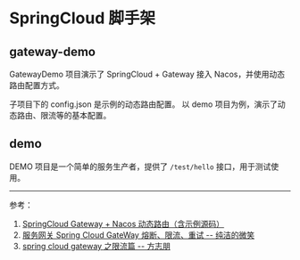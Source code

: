# SpringCloud 脚手架

## gateway-demo

GatewayDemo 项目演示了 SpringCloud + Gateway 接入 Nacos，并使用动态路由配置方式。

子项目下的 config.json 是示例的动态路由配置。
以 demo 项目为例，演示了动态路由、限流等的基本配置。


## demo

DEMO 项目是一个简单的服务生产者，提供了 `/test/hello` 接口，用于测试使用。

---

参考：

1. [SpringCloud Gateway + Nacos 动态路由（含示例源码）](https://www.cnblogs.com/zlt2000/p/11712943.html)
2. [服务网关 Spring Cloud GateWay 熔断、限流、重试 -- 纯洁的微笑](http://www.ityouknow.com/springcloud/2019/01/26/spring-cloud-gateway-limit.html)
3. [spring cloud gateway 之限流篇 -- 方志朋](https://juejin.im/post/5c18fba151882509a76856d3)